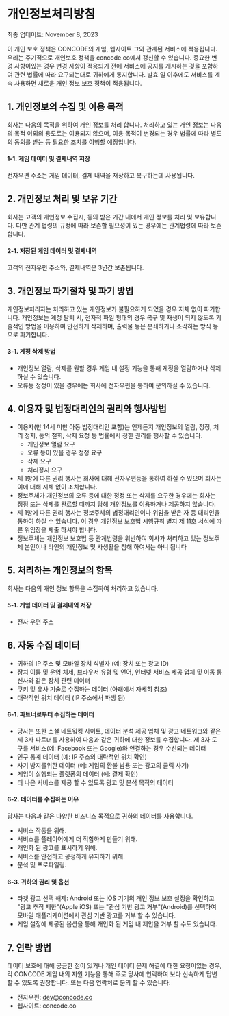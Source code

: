 # 개인정보처리방침

최종 업데이트: November 8, 2023

이 개인 보호 정책은 CONCODE의 게임, 웹사이트 그와 관계된 서비스에 적용됩니다. 우리는 주기적으로 개인보호 정책을 concode.co에서 갱신할 수 있습니다. 중요한 변경 사항이있는 경우 변경 사항이 적용되기 전에 서비스에 공지를 게시하는 것을 포함하여 관련 법률에 따라 요구되는대로 귀하에게 통지합니다. 발효 일 이후에도 서비스를 계속 사용하면 새로운 개인 정보 보호 정책이 적용됩니다. 

## 1. 개인정보의 수집 및 이용 목적
회사는 다음의 목적을 위하여 개인 정보를 처리 합니다. 처리하고 있는 개인 정보는 다음의 목적 이외의 용도로는 이용되지 않으며, 이용 목적이 변경되는 경우 법률에 따라 별도의 동의를 받는 등 필요한 조치를 이행할 예정입니다.
#### 1-1. 게임 데이터 및 결제내역 저장
전자우편 주소는 게임 데이터, 결제 내역을 저장하고 복구하는데 사용됩니다.

## 2. 개인정보 처리 및 보유 기간
회사는 고객의 개인정보 수집시, 동의 받은 기간 내에서 개인 정보를 처리 및 보유합니다. 다만 관계 법령의 규정에 따라 보존할 필요성이 있는 경우에는 관계법령에 따라 보존합니다.

#### 2-1. 저장된 게임 데이터 및 결제내역
고객의 전자우편 주소와, 결제내역은 3년간 보존됩니다.

## 3. 개인정보 파기절차 및 파기 방법
개인정보처리자는 처리하고 있는 개인정보가 불필요하게 되었을 경우 지체 없이 파기합니다. 개인정보는 계정 탈퇴 시, 전자적 파일 형태의 경우 복구 및 재생이 되지 않도록 기술적인 방법을 이용하여 안전하게 삭제하며, 출력물 등은 분쇄하거나 소각하는 방식 등으로 파기합니다.
#### 3-1. 계정 삭제 방법
* 개인정보 열람, 삭제를 원할 경우 게임 내 설정 기능을 통해 계정을 열람하거나 삭제 하실 수 있습니다.
* 오류등 정정이 있을 경우에는 회사에 전자우편을 통하여 문의하실 수 있습니다.

## 4. 이용자 및 법정대리인의 권리와 행사방법
* 이용자(만 14세 미만 아동 법정대리인 포함)는 언제든지 개인정보의 열람, 정정, 처리 정지, 동의 철회, 삭제 요청 등 법률에서 정한 권리를 행사할 수 있습니다.
  * 개인정보 열람 요구
  * 오류 등이 있을 경우 정정 요구
  * 삭제 요구
  * 처리정지 요구
* 제 1항에 따른 권리 행사는 회사에 대해 전자우편등을 통하여 하실 수 있으며 회사는 이에 대해 지체 없이 조치합니다.
* 정보주체가 개인정보의 오류 등에 대한 정정 또는 삭제를 요구한 경우에는 회사는 정정 또는 삭제를 완료할 때까지 당해 개인정보를 이용하거나 제공하지 않습니다.
* 제 1항에 따른 권리 행사는 정보주체의 법정대리인이나 위임을 받은 자 등 대리인을 통하여 하실 수 있습니다. 이 경우 개인정보 보호법 시행규칙 별지 제 11호 서식에 따른 위임장을 제출 하셔야 합니다.
* 정보주체는 개인정보 보호법 등 관계법령을 위반하여 회사가 처리하고 있는 정보주체 본인이나 타인의 개인정보 및 사생활을 침해 하여서는 아니 됩니다

## 5. 처리하는 개인정보의 항목
회사는 다음의 개인 정보 항목을 수집하여 처리하고 있습니다.
#### 5-1. 게임 데이터 및 결제내역 저장
* 전자 우편 주소

## 6. 자동 수집 데이터
* 귀하의 IP 주소 및 모바일 장치 식별자 (예: 장치 또는 광고 ID)
* 장치 이름 및 운영 체제, 브라우저 유형 및 언어, 인터넷 서비스 제공 업체 및 이동 통신사와 같은 장치 관련 데이터
* 쿠키 및 유사 기술로 수집하는 데이터 (아래에서 자세히 참조)
* 대략적인 위치 데이터 (IP 주소에서 파생 됨)

#### 6-1. 파트너로부터 수집하는 데이터
* 당사는 또한 소셜 네트워킹 사이트, 데이터 분석 제공 업체 및 광고 네트워크와 같은 제 3자 파트너를 사용하여 다음과 같은 귀하에 대한 정보를 수집합니다.
  제 3자 도구를 서비스(예: Facebook 또는 Google)와 연결하는 경우 수신되는 데이터
* 인구 통계 데이터 (예: IP 주소의 대략적인 위치 확인)
* 사기 방지를위한 데이터 (예: 게임의 환불 남용 또는 광고의 클릭 사기)
* 게임이 실행되는 플랫폼의 데이터 (예: 결제 확인)
* 더 나은 서비스를 제공 할 수 있도록 광고 및 분석 목적의 데이터

#### 6-2. 데이터를 수집하는 이유
당사는 다음과 같은 다양한 비즈니스 목적으로 귀하의 데이터를 사용합니다.

* 서비스 작동을 위해.
* 서비스를 플레이어에게 더 적합하게 만들기 위해.
* 개인화 된 광고를 표시하기 위해.
* 서비스를 안전하고 공정하게 유지하기 위해.
* 분석 및 프로파일링.

#### 6-3. 귀하의 권리 및 옵션
* 타겟 광고 선택 해제: Android 또는 iOS 기기의 개인 정보 보호 설정을 확인하고 "광고 추적 제한"(Apple iOS) 또는 "관심 기반 광고 거부"(Android)를 선택하여 모바일 애플리케이션에서 관심 기반 광고를 거부 할 수 있습니다.
* 게임 설정에 제공된 옵션을 통해 개인화 된 게임 내 제안을 거부 할 수도 있습니다.

## 7. 연락 방법
데이터 보호에 대해 궁금한 점이 있거나 개인 데이터 문제 해결에 대한 요청이있는 경우, 각 CONCODE 게임 내의 지원 기능을 통해 주로 당사에 연락하여 보다 신속하게 답변 할 수 있도록 권장합니다. 또는 다음 연락처로 문의 할 수 있습니다:

* 전자우편: dev@concode.co
* 웹사이트: concode.co
